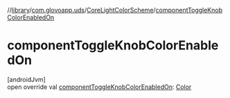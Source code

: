 //[library](../../../index.md)/[com.glovoapp.uds](../index.md)/[CoreLightColorScheme](index.md)/[componentToggleKnobColorEnabledOn](component-toggle-knob-color-enabled-on.md)

# componentToggleKnobColorEnabledOn

[androidJvm]\
open override val [componentToggleKnobColorEnabledOn](component-toggle-knob-color-enabled-on.md): [Color](https://developer.android.com/reference/kotlin/androidx/compose/ui/graphics/Color.html)
